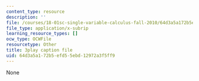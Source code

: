 ```yaml
---
content_type: resource
description: ''
file: /courses/18-01sc-single-variable-calculus-fall-2010/64d3a5a172b5efd55ebd12972a3f5ff9_R9a_NHXrBcg.srt
file_type: application/x-subrip
learning_resource_types: []
ocw_type: OCWFile
resourcetype: Other
title: 3play caption file
uid: 64d3a5a1-72b5-efd5-5ebd-12972a3f5ff9
---
```

None

